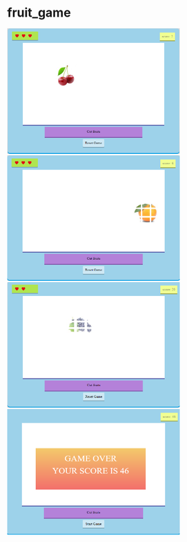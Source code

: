 # fruit_game
<span>
<img src="screenshots/ss1.png" width="400px" height="290px">
<img src="screenshots/ss2.png" width="400px" height="290px">
</span>
<span>
<img src="screenshots/ss3.png" width="400px" height="290px">
<img src="screenshots/ss4.png" width="400px" height="290px">
</span>

